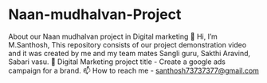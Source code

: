 # Naan-mudhalvan-Project
About our Naan mudhalvan project in Digital marketing
👋 Hi, I’m M.Santhosh, This repository consists of our project demonstration video and it was created by me and my team mates Sangli guru, Sakthi Aravind, Sabari vasu.
🌱 Digital Marketing project title - Create a google ads campaign for a brand.
📫 How to reach me - santhosh73737377@gmail.com
